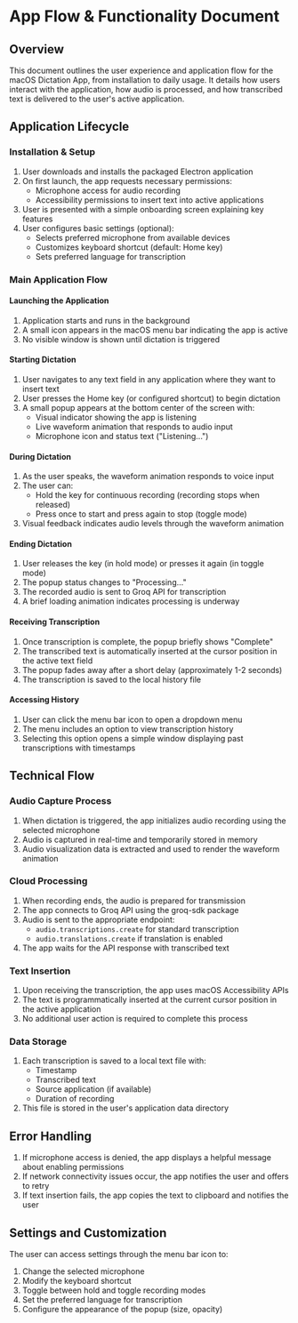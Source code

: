 # App Flow & Functionality Document

## Overview
This document outlines the user experience and application flow for the macOS Dictation App, from installation to daily usage. It details how users interact with the application, how audio is processed, and how transcribed text is delivered to the user's active application.

## Application Lifecycle

### Installation & Setup
1. User downloads and installs the packaged Electron application
2. On first launch, the app requests necessary permissions:
   - Microphone access for audio recording
   - Accessibility permissions to insert text into active applications
3. User is presented with a simple onboarding screen explaining key features
4. User configures basic settings (optional):
   - Selects preferred microphone from available devices
   - Customizes keyboard shortcut (default: Home key)
   - Sets preferred language for transcription

### Main Application Flow

#### Launching the Application
1. Application starts and runs in the background
2. A small icon appears in the macOS menu bar indicating the app is active
3. No visible window is shown until dictation is triggered

#### Starting Dictation
1. User navigates to any text field in any application where they want to insert text
2. User presses the Home key (or configured shortcut) to begin dictation
3. A small popup appears at the bottom center of the screen with:
   - Visual indicator showing the app is listening
   - Live waveform animation that responds to audio input
   - Microphone icon and status text ("Listening...")

#### During Dictation
1. As the user speaks, the waveform animation responds to voice input
2. The user can:
   - Hold the key for continuous recording (recording stops when released)
   - Press once to start and press again to stop (toggle mode)
3. Visual feedback indicates audio levels through the waveform animation

#### Ending Dictation
1. User releases the key (in hold mode) or presses it again (in toggle mode)
2. The popup status changes to "Processing..."
3. The recorded audio is sent to Groq API for transcription
4. A brief loading animation indicates processing is underway

#### Receiving Transcription
1. Once transcription is complete, the popup briefly shows "Complete"
2. The transcribed text is automatically inserted at the cursor position in the active text field
3. The popup fades away after a short delay (approximately 1-2 seconds)
4. The transcription is saved to the local history file

#### Accessing History
1. User can click the menu bar icon to open a dropdown menu
2. The menu includes an option to view transcription history
3. Selecting this option opens a simple window displaying past transcriptions with timestamps

## Technical Flow

### Audio Capture Process
1. When dictation is triggered, the app initializes audio recording using the selected microphone
2. Audio is captured in real-time and temporarily stored in memory
3. Audio visualization data is extracted and used to render the waveform animation

### Cloud Processing
1. When recording ends, the audio is prepared for transmission
2. The app connects to Groq API using the groq-sdk package
3. Audio is sent to the appropriate endpoint:
   - `audio.transcriptions.create` for standard transcription
   - `audio.translations.create` if translation is enabled
4. The app waits for the API response with transcribed text

### Text Insertion
1. Upon receiving the transcription, the app uses macOS Accessibility APIs
2. The text is programmatically inserted at the current cursor position in the active application
3. No additional user action is required to complete this process

### Data Storage
1. Each transcription is saved to a local text file with:
   - Timestamp
   - Transcribed text
   - Source application (if available)
   - Duration of recording
2. This file is stored in the user's application data directory

## Error Handling
1. If microphone access is denied, the app displays a helpful message about enabling permissions
2. If network connectivity issues occur, the app notifies the user and offers to retry
3. If text insertion fails, the app copies the text to clipboard and notifies the user

## Settings and Customization
The user can access settings through the menu bar icon to:
1. Change the selected microphone
2. Modify the keyboard shortcut
3. Toggle between hold and toggle recording modes
4. Set the preferred language for transcription
5. Configure the appearance of the popup (size, opacity) 